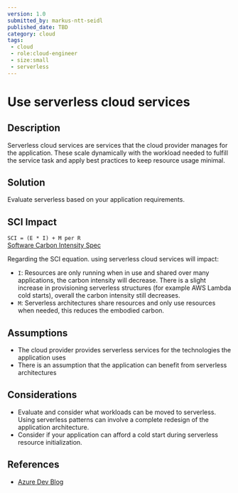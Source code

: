 ```yaml
---
version: 1.0
submitted_by: markus-ntt-seidl
published_date: TBD
category: cloud
tags: 
 - cloud
 - role:cloud-engineer
 - size:small
 - serverless
---
```


# Use serverless cloud services

## Description

Serverless cloud services are services that the cloud provider manages for the application. These scale dynamically with the workload needed to fulfill the service task and apply best practices to keep resource usage minimal.

## Solution

Evaluate serverless based on your application requirements.

## SCI Impact

`SCI = (E * I) + M per R`  
[Software Carbon Intensity Spec](https://grnsft.org/sci)

Regarding the SCI equation. using serverless cloud services will impact:

- `I`: Resources are only running when in use and shared over many applications, the carbon intensity will decrease. There is a slight increase in provisioning serverless structures (for example AWS Lambda cold starts), overall the carbon intensity still decreases.
- `M`: Serverless architectures share resources and only use resources when needed, this reduces the embodied carbon.

## Assumptions

- The cloud provider provides serverless services for the technologies the application uses
- There is an assumption that the application can benefit from serverless architectures

## Considerations

- Evaluate and consider what workloads can be moved to serverless. Using serverless patterns can involve a complete redesign of the application architecture.
- Consider if your application can afford a cold start during serverless resource initialization. 

## References

- [Azure Dev Blog](https://devblogs.microsoft.com/sustainable-software/adopting-azure-serverless-architectures-to-help-reduce-co2-emissions-part-1/)
